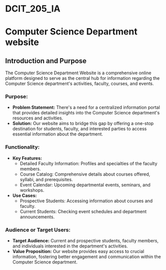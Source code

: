 # DCIT_205_IA

# Computer Science Department website

## Introduction and Purpose
The Computer Science Department Website is a comprehensive online platform designed to serve as the central hub for information regarding the Computer Science department's activities, faculty, courses, and events. 

### Purpose:
- **Problem Statement:** There's a need for a centralized information portal that provides detailed insights into the Computer Science department's resources and activities.
- **Solution:** Our website aims to bridge this gap by offering a one-stop destination for students, faculty, and interested parties to access essential information about the department.

### Functionality:
- **Key Features:** 
  - Detailed Faculty Information: Profiles and specialties of the faculty members.
  - Course Catalog: Comprehensive details about courses offered, syllabi, and prerequisites.
  - Event Calendar: Upcoming departmental events, seminars, and workshops.
- **Use Cases:** 
  - Prospective Students: Accessing information about courses and faculty.
  - Current Students: Checking event schedules and department announcements.

### Audience or Target Users:
- **Target Audience:** Current and prospective students, faculty members, and individuals interested in the department's activities.
- **Value Proposition:** Our website provides easy access to crucial information, fostering better engagement and communication within the Computer Science department.
